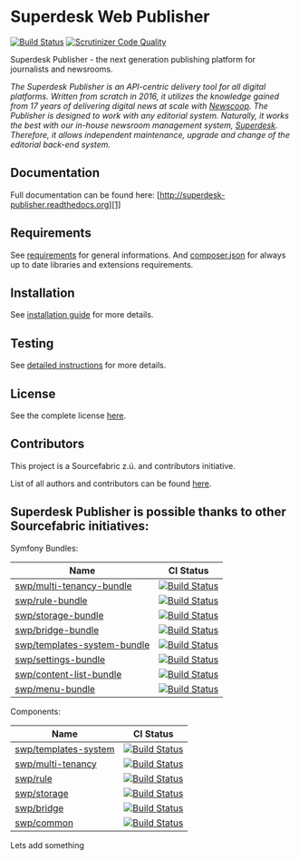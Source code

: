 Superdesk Web Publisher
=======================

[![Build Status](https://travis-ci.org/superdesk/web-publisher.svg?branch=master)](https://travis-ci.org/superdesk/web-publisher)
[![Scrutinizer Code Quality](https://scrutinizer-ci.com/g/superdesk/web-publisher/badges/quality-score.png?b=master)](https://scrutinizer-ci.com/g/superdesk/web-publisher/?branch=master)

Superdesk Publisher - the next generation publishing platform for journalists and newsrooms.

*The Superdesk Publisher is an API-centric delivery tool for all digital platforms. Written from scratch in 2016, it utilizes the knowledge gained from 17 years of delivering digital news at scale with [Newscoop][2]. The Publisher is designed to work with any editorial system. Naturally, it works the best with our in-house newsroom management system, [Superdesk][3]. Therefore, it allows independent maintenance, upgrade and change of the editorial back-end system.*

## Documentation

Full documentation can be found here: [http://superdesk-publisher.readthedocs.org][1]

## Requirements

See [requirements](REQUIREMENTS.md) for general informations. And [composer.json](composer.json) for always up to date libraries and extensions requirements.

## Installation

See [installation guide](INSTALL.md) for more details.

[1]: http://superdesk-publisher.readthedocs.org/en/latest/
[2]: https://www.sourcefabric.org/en/newscoop/
[3]: https://www.superdesk.org/

## Testing

See [detailed instructions](testing.md) for more details.

## License

See the complete license [here](LICENSE.md).

## Contributors

This project is a Sourcefabric z.ú. and contributors initiative.

List of all authors and contributors can be found [here](AUTHORS.md).

## Superdesk Publisher is possible thanks to other Sourcefabric initiatives:

Symfony Bundles:

| Name | CI Status |
| --- | --- |
| [swp/multi-tenancy-bundle](https://github.com/SuperdeskWebPublisher/SWPMultiTenancyBundle) | [![Build Status](https://travis-ci.org/SuperdeskWebPublisher/SWPMultiTenancyBundle.svg?branch=master)](https://travis-ci.org/SuperdeskWebPublisher/SWPMultiTenancyBundle) |
| [swp/rule-bundle](https://github.com/SuperdeskWebPublisher/SWPRuleBundle) | [![Build Status](https://travis-ci.org/SuperdeskWebPublisher/SWPRuleBundle.svg?branch=master)](https://travis-ci.org/SuperdeskWebPublisher/SWPRuleBundle) |
| [swp/storage-bundle](https://github.com/SuperdeskWebPublisher/SWPStorageBundle) | [![Build Status](https://travis-ci.org/SuperdeskWebPublisher/SWPStorageBundle.svg?branch=master)](https://travis-ci.org/SuperdeskWebPublisher/SWPStorageBundle) |
| [swp/bridge-bundle](https://github.com/SuperdeskWebPublisher/SWPBridgeBundle) | [![Build Status](https://travis-ci.org/SuperdeskWebPublisher/SWPBridgeBundle.svg?branch=master)](https://travis-ci.org/SuperdeskWebPublisher/SWPBridgeBundle) |
| [swp/templates-system-bundle](https://github.com/SuperdeskWebPublisher/SWPTemplatesBundle) | [![Build Status](https://travis-ci.org/SuperdeskWebPublisher/SWPTemplatesSystemBundle.svg?branch=master)](https://travis-ci.org/SuperdeskWebPublisher/SWPTemplatesSystemBundle) |
| [swp/settings-bundle](https://github.com/SuperdeskWebPublisher/SWPSettingsBundle) | [![Build Status](https://travis-ci.org/SuperdeskWebPublisher/SWPSettingsBundle.svg?branch=master)](https://travis-ci.org/SuperdeskWebPublisher/SWPSettingsBundle) |
| [swp/content-list-bundle](https://github.com/SuperdeskWebPublisher/SWPContentListBundle) | [![Build Status](https://travis-ci.org/SuperdeskWebPublisher/SWPContentListBundle.svg?branch=master)](https://travis-ci.org/SuperdeskWebPublisher/SWPContentListBundle) |
| [swp/menu-bundle](https://github.com/SuperdeskWebPublisher/SWPMenuBundle) | [![Build Status](https://travis-ci.org/SuperdeskWebPublisher/SWPMenuBundle.svg?branch=master)](https://travis-ci.org/SuperdeskWebPublisher/SWPMenuBundle) |

Components:

| Name | CI Status |
| --- | --- |
| [swp/templates-system](https://github.com/SuperdeskWebPublisher/templates-system) | [![Build Status](https://travis-ci.org/SuperdeskWebPublisher/templates-system.svg?branch=master)](https://travis-ci.org/SuperdeskWebPublisher/templates-system) |
| [swp/multi-tenancy](https://github.com/SuperdeskWebPublisher/multi-tenancy) | [![Build Status](https://travis-ci.org/SuperdeskWebPublisher/multi-tenancy.svg?branch=master)](https://travis-ci.org/SuperdeskWebPublisher/multi-tenancy) |
| [swp/rule](https://github.com/SuperdeskWebPublisher/rule) | [![Build Status](https://travis-ci.org/SuperdeskWebPublisher/rule.svg?branch=master)](https://travis-ci.org/SuperdeskWebPublisher/rule) |
| [swp/storage](https://github.com/SuperdeskWebPublisher/storage) | [![Build Status](https://travis-ci.org/SuperdeskWebPublisher/storage.svg?branch=master)](https://travis-ci.org/SuperdeskWebPublisher/storage) |
| [swp/bridge](https://github.com/SuperdeskWebPublisher/bridge) | [![Build Status](https://travis-ci.org/SuperdeskWebPublisher/bridge.svg?branch=master)](https://travis-ci.org/SuperdeskWebPublisher/bridge)  |
| [swp/common](https://github.com/SuperdeskWebPublisher/common) | [![Build Status](https://travis-ci.org/SuperdeskWebPublisher/common.svg?branch=master)](https://travis-ci.org/SuperdeskWebPublisher/common)  | 


Lets add something
